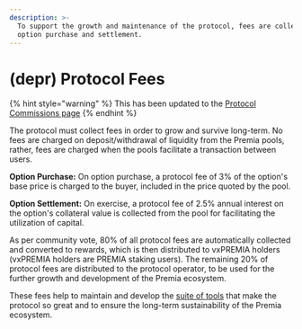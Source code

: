 ```yaml
---
description: >-
  To support the growth and maintenance of the protocol, fees are collected on
  option purchase and settlement.
---
```


# (depr) Protocol Fees

{% hint style="warning" %}
This has been updated to the [Protocol Commissions page](../../metaeconomy/vxpremia-core/vxpremia-rewards/protocol-commissions.md)
{% endhint %}

The protocol must collect fees in order to grow and survive long-term. No fees are charged on deposit/withdrawal of liquidity from the Premia pools, rather, fees are charged when the pools facilitate a transaction between users.

**Option Purchase:** On option purchase, a protocol fee of 3% of the option's base price is charged to the buyer, included in the price quoted by the pool.

**Option Settlement:** On exercise, a protocol fee of 2.5% annual interest on the option's collateral value is collected from the pool for facilitating the utilization of capital.

As per community vote, 80% of all protocol fees are automatically collected and converted to rewards, which is then distributed to vxPREMIA holders (vxPREMIA holders are PREMIA staking users). The remaining 20% of protocol fees are distributed to the protocol operator, to be used for the further growth and development of the Premia ecosystem.

These fees help to maintain and develop the [suite of tools](../../metaeconomy/operator-and-facilitator-role/operational-expenditure-and-maintenance-costs.md) that make the protocol so great and to ensure the long-term sustainability of the Premia ecosystem.
